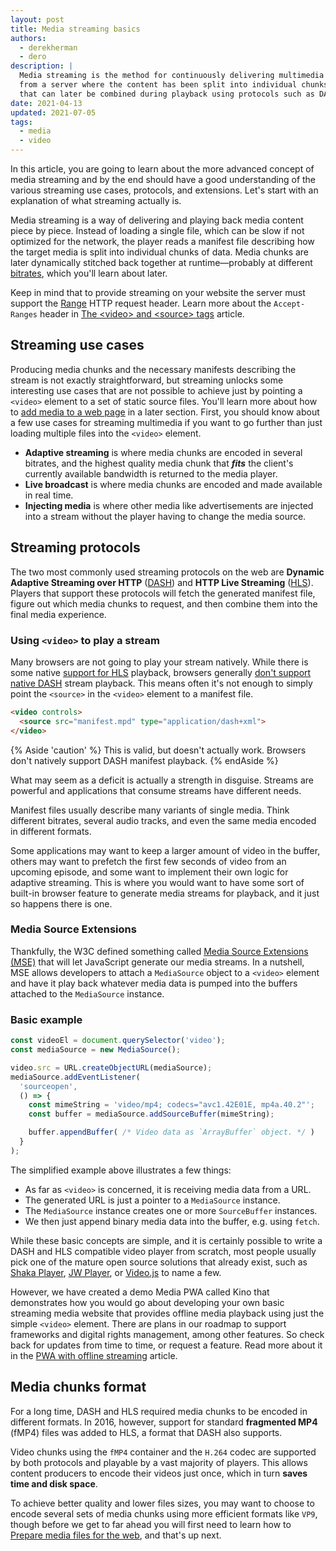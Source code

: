 ```yaml
---
layout: post
title: Media streaming basics
authors:
  - derekherman
  - dero
description: |
  Media streaming is the method for continuously delivering multimedia content
  from a server where the content has been split into individual chunks of data
  that can later be combined during playback using protocols such as DASH and HLS.
date: 2021-04-13
updated: 2021-07-05
tags:
  - media
  - video
---
```


In this article, you are going to learn about the more advanced concept of media
streaming and by the end should have a good understanding of the various
streaming use cases, protocols, and extensions. Let's start with an
explanation of what streaming actually is.

Media streaming is a way of delivering and playing back media content piece by
piece. Instead of loading a single file, which can be slow if not optimized for
the network, the player reads a manifest file describing how the target media is
split into individual chunks of data. Media chunks are later dynamically stitched
back together at runtime—probably at different [bitrates], which you'll learn
about later.

Keep in mind that to provide streaming on your website the server
must support the [Range] HTTP request header. Learn more about the `Accept-Ranges`
header in [The &lt;video> and &lt;source> tags] article.

## Streaming use cases

Producing media chunks and the necessary manifests describing the stream is not
exactly straightforward, but streaming unlocks some interesting use cases that
are not possible to achieve just by pointing a `<video>` element
to a set of static source files. You'll learn more about how to
[add media to a web page] in a later section. First, you should know about a
few use cases for streaming multimedia if you want to go further than just
loading multiple files into the `<video>` element.

* **Adaptive streaming** is where media chunks are encoded in several
  bitrates, and the highest quality media chunk that **_fits_** the client's
  currently available bandwidth is returned to the media player.
* **Live broadcast** is where media chunks are encoded and made available in
  real time.
* **Injecting media** is where other media like advertisements are injected into
  a stream without the player having to change the media source.

## Streaming protocols

The two most commonly used streaming protocols on the web are **Dynamic
Adaptive Streaming over HTTP** ([DASH]) and **HTTP Live Streaming** ([HLS]).
Players that support these protocols will fetch the generated manifest file,
figure out which media chunks to request, and then combine them into the final
media experience.

### Using `<video>` to play a stream

Many browsers are not going to play your stream natively. While there is some
native [support for HLS] playback, browsers generally [don't support native DASH]
stream playback. This means often it's not enough to simply point the `<source>`
in the `<video>` element to a manifest file.

```html
<video controls>
  <source src="manifest.mpd" type="application/dash+xml">
</video>
```

{% Aside 'caution' %}
This is valid, but doesn't actually work. Browsers don't natively support
DASH manifest playback.
{% endAside %}

What may seem as a deficit is actually a strength in disguise. Streams are
powerful and applications that consume streams have different needs.

Manifest files usually describe many variants of single media. Think different
bitrates, several audio tracks, and even the same media encoded in different
formats.

Some applications may want to keep a larger amount of video in the buffer,
others may want to prefetch the first few seconds of video from an upcoming
episode, and some want to implement their own logic for adaptive streaming.
This is where you would want to have some sort of built-in browser feature
to generate media streams for playback, and it just so happens there is one.

### Media Source Extensions

Thankfully, the W3C defined something called [Media Source Extensions (MSE)]
that will let JavaScript generate our media streams. In a nutshell, MSE allows
developers to attach a `MediaSource` object to a `<video>` element and have
it play back whatever media data is pumped into the buffers attached to the
`MediaSource` instance.

### Basic example

```javascript
const videoEl = document.querySelector('video');
const mediaSource = new MediaSource();

video.src = URL.createObjectURL(mediaSource);
mediaSource.addEventListener(
  'sourceopen',
  () => {
    const mimeString = 'video/mp4; codecs="avc1.42E01E, mp4a.40.2"';
    const buffer = mediaSource.addSourceBuffer(mimeString);

    buffer.appendBuffer( /* Video data as `ArrayBuffer` object. */ )
  }
);
```

The simplified example above illustrates a few things:

* As far as `<video>` is concerned, it is receiving media data from a URL.
* The generated URL is just a pointer to a `MediaSource` instance.
* The `MediaSource` instance creates one or more `SourceBuffer` instances.
* We then just append binary media data into the buffer, e.g. using `fetch`.

While these basic concepts are simple, and it is certainly possible to write a
DASH and HLS compatible video player from scratch, most people usually pick one
of the mature open source solutions that already exist, such as [Shaka Player],
[JW Player], or [Video.js] to name a few.

However, we have created a demo Media PWA called Kino that demonstrates how you
would go about developing your own basic streaming media website that provides
offline media playback using just the simple `<video>` element. There are plans
in our roadmap to support frameworks and digital rights management, among other
features. So check back for updates from time to time, or request a feature.
Read more about it in the [PWA with offline streaming] article.

## Media chunks format

For a long time, DASH and HLS required media chunks to be encoded in different
formats. In 2016, however, support for standard **fragmented MP4** (fMP4) files
was added to HLS, a format that DASH also supports.

Video chunks using the `fMP4` container and the `H.264` codec are supported
by both protocols and playable by a vast majority of players. This allows
content producers to encode their videos just once, which in turn **saves time
and disk space**.

To achieve better quality and lower files sizes, you may want to choose to
encode several sets of media chunks using more efficient formats like `VP9`,
though before we get to far ahead you will first need to learn how to
[Prepare media files for the web], and that's up next.

[bitrates]: /bitrate/
[Range]: https://developer.mozilla.org/en-US/docs/Web/HTTP/Headers/Range
[The &lt;video> and &lt;source> tags]: /video-and-source-tags/#specify-start-and-end-times
[add media to a web page]: /add-media/
[DASH]: https://developer.mozilla.org/en-US/docs/Web/HTML/DASH_Adaptive_Streaming_for_HTML_5_Video
[HLS]: https://developer.apple.com/documentation/http_live_streaming
[support for HLS]: https://caniuse.com/http-live-streaming
[don't support native DASH]: https://caniuse.com/mpeg-dash
[Media Source Extensions (MSE)]: https://w3c.github.io/media-source/
[Shaka Player]: https://github.com/google/shaka-player
[JW Player]: https://developer.jwplayer.com/
[Video.js]: http://videojs.com/
[PWA with offline streaming]: /pwa-with-offline-streaming/
[Prepare media files for the web]: /prepare-media/
